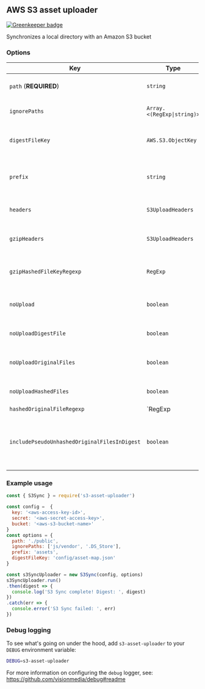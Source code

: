 ## AWS S3 asset uploader

[![Greenkeeper badge](https://badges.greenkeeper.io/mix/s3-asset-uploader.svg)](https://greenkeeper.io/)

Synchronizes a local directory with an Amazon S3 bucket

### Options

Key | Type | Description
--- | ---- | -----------
`path` (**REQUIRED**) | `string` | the base path to synchronize with S3
`ignorePaths` | `Array.<(RegExp\|string)>` | skip these paths when gathering files
`digestFileKey` | `AWS.S3.ObjectKey` | the destination key of the generated digest file
`prefix` | `string` | prepended to file names **(but not `digestFileKey`!)** when uploaded
`headers` | `S3UploadHeaders` | extra params used by `AWS.S3` upload method
`gzipHeaders` | `S3UploadHeaders` | extra params used by `AWS.S3` upload method for GZIP files
`gzipHashedFileKeyRegexp` | `RegExp` | gzip the hashed files that match this pattern
`noUpload` | `boolean` | don't upload anything, just generate a digest mapping
`noUploadDigestFile` | `boolean` | don't upload the digest mapping file
`noUploadOriginalFiles` | `boolean` | don't upload the original (unhashed) files
`noUploadHashedFiles` | `boolean` | don't upload the hashed files
`hashedOriginalFileRegexp` | `RegExp | boolean` | respect hashes in original filenames; use this if your webpack output pattern includes `[chunkhash]`
`includePseudoUnhashedOriginalFilesInDigest` | `boolean` | add pseudo-entries to the digest for the "unhashed" variant of hashed original files

### Example usage

```javascript
const { S3Sync } = require('s3-asset-uploader')

const config =  {
  key: '<aws-access-key-id>',
  secret: '<aws-secret-access-key>',
  bucket: '<aws-s3-bucket-name>'
}
const options = {
  path: './public',
  ignorePaths: ['js/vendor', '.DS_Store'],
  prefix: 'assets',
  digestFileKey: 'config/asset-map.json'
}

const s3SyncUploader = new S3Sync(config, options)
s3SyncUploader.run()
.then(digest => {
  console.log('S3 Sync complete! Digest: ', digest)
})
.catch(err => {
  console.error('S3 Sync failed: ', err)
})
```

### Debug logging

To see what's going on under the hood, add `s3-asset-uploader` to your `DEBUG` environment variable:

```sh
DEBUG=s3-asset-uploader
```

For more information on configuring the `debug` logger, see: https://github.com/visionmedia/debug#readme
